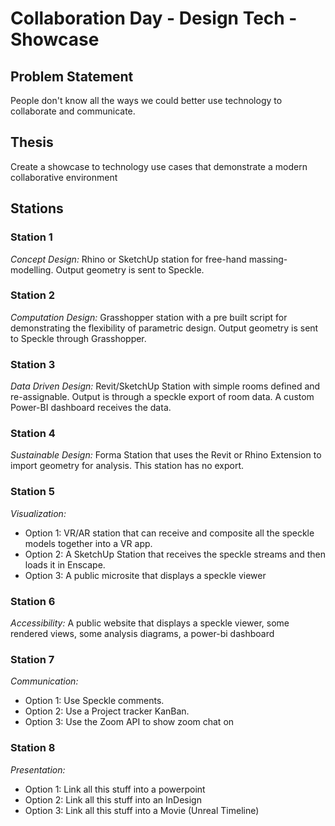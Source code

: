 # Collaboration Day - Design Tech - Showcase

## Problem Statement
People don't know all the ways we could better use technology to collaborate and communicate.

## Thesis
Create a showcase to technology use cases that demonstrate a modern collaborative environment

## Stations

### Station 1
*Concept Design:* Rhino or SketchUp station for free-hand massing-modelling.
Output geometry is sent to Speckle.

### Station 2
*Computation Design:* Grasshopper station with a pre built script for demonstrating the flexibility of parametric design.
Output geometry is sent to Speckle through Grasshopper.

### Station 3
*Data Driven Design:* Revit/SketchUp Station with simple rooms defined and re-assignable. Output is through a speckle export of room data. A custom Power-BI dashboard receives the data.

### Station 4
*Sustainable Design:* Forma Station that uses the Revit or Rhino Extension to import geometry for analysis. This station has no export.

### Station 5
*Visualization:*
- Option 1: VR/AR station that can receive and composite all the speckle models together into a VR app.
- Option 2: A SketchUp Station that receives the speckle streams and then loads it in Enscape.
- Option 3: A public microsite that displays a speckle viewer

### Station 6
*Accessibility:* A public website that displays a speckle viewer, some rendered views, some analysis diagrams, a power-bi dashboard

### Station 7
*Communication:* 
- Option 1: Use Speckle comments.
- Option 2: Use a Project tracker KanBan.
- Option 3: Use the Zoom API to show zoom chat on 

### Station 8
*Presentation:*
- Option 1: Link all this stuff into a powerpoint
- Option 2: Link all this stuff into an InDesign
- Option 3: Link all this stuff into a Movie (Unreal Timeline)
